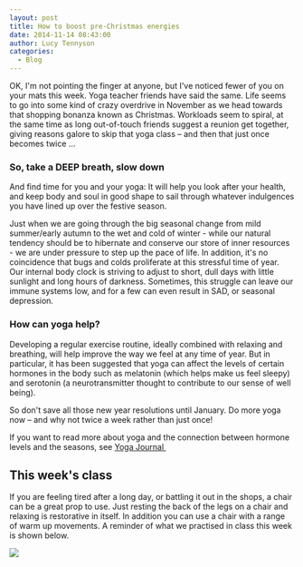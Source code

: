 ```yaml
---
layout: post
title: How to boost pre-Christmas energies
date: 2014-11-14 08:43:00
author: Lucy Tennyson
categories:
  - Blog
---
```



OK, I'm not pointing the finger at anyone, but I've noticed fewer of you on your mats this week. Yoga teacher friends have said the same. Life seems to go into some kind of crazy overdrive in November as we head towards that shopping bonanza known as Christmas. Workloads seem to spiral, at the same time as long out-of-touch friends suggest a reunion get together, giving reasons galore to skip that yoga class – and then that just once becomes twice …

### So, take a DEEP breath, slow down

And find time for you and your yoga: It will help you look after your health, and keep body and soul in good shape to sail through whatever indulgences you have lined up over the festive season.&nbsp;

Just when we are going through the big seasonal change from mild summer/early autumn to the wet and cold of winter - while our natural tendency should be to hibernate and conserve our store of inner resources - we are under pressure to step up the pace of life. In addition, it's no coincidence that bugs and colds proliferate at this stressful time of year. Our internal body clock is striving to adjust to short, dull days with little sunlight and long hours of darkness. Sometimes, this struggle can leave our immune systems low, and for a few can even result in SAD, or seasonal depression.

### How can yoga help?

Developing a regular exercise routine, ideally combined with relaxing and breathing, will help improve the way we feel at any time of year. But in particular, it has been suggested that yoga can affect the levels of certain hormones in the body such as melatonin (which helps make us feel sleepy) and serotonin (a neurotransmitter thought to contribute to our sense of well being).

So don't save all those new year resolutions until January. Do more yoga now – and why not twice a week rather than just once!

If you want to read more about yoga and the connection between hormone levels and the seasons, see&nbsp;[Yoga Journal&nbsp;](http://www.yogajournal.com/article/health/lighten-2/)

## This week's class

If you are feeling tired after a long day, or battling it out in the shops, a chair can be a great prop to use. Just resting the back of the legs on a chair and relaxing is restorative in itself. In addition you can use a chair with a range of warm up movements. A reminder of what we practised in class this week is shown below.

![](http://www.lucytennyson.com/userfiles/blog12nov.jpg)